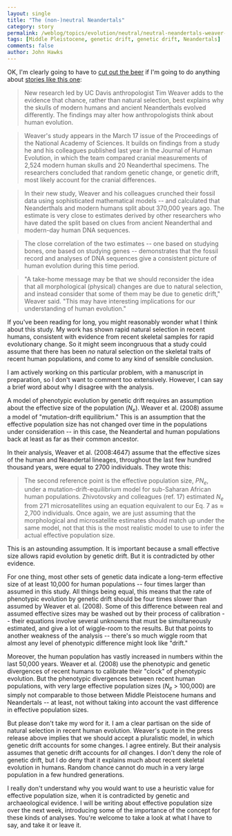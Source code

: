 ```yaml
---
layout: single 
title: "The (non-)neutral Neandertals" 
category: story
permalink: /weblog/topics/evolution/neutral/neutral-neandertals-weaver-2008.html
tags: [Middle Pleistocene, genetic drift, genetic drift, Neandertals] 
comments: false 
author: John Hawks 
---
```



<p>
OK, I'm clearly going to have to <a href="http://johnhawks.net/weblog/topics/humor/beer-drinking-scientific-output-2008.html">cut out the beer</a> if I'm going to do anything about <a href="http://www.news.ucdavis.edu/search/news_detail.lasso?id=8579">stories like this one</a>:
</p>

<blockquote>New research led by UC Davis anthropologist Tim Weaver adds to the evidence that chance, rather than natural selection, best explains why the skulls of modern humans and ancient Neanderthals evolved differently. The findings may alter how anthropologists think about human evolution.</blockquote>

<blockquote>Weaver's study appears in the March 17 issue of the Proceedings of the National Academy of Sciences. It builds on findings from a study he and his colleagues published last year in the Journal of Human Evolution, in which the team compared cranial measurements of 2,524 modern human skulls and 20 Neanderthal specimens. The researchers concluded that random genetic change, or genetic drift, most likely account for the cranial differences.</blockquote>

<blockquote>In their new study, Weaver and his colleagues crunched their fossil data using sophisticated mathematical models -- and calculated that Neanderthals and modern humans split about 370,000 years ago. The estimate is very close to estimates derived by other researchers who have dated the split based on clues from ancient Neanderthal and modern-day human DNA sequences.</blockquote>

<blockquote>The close correlation of the two estimates -- one based on studying bones, one based on studying genes -- demonstrates that the fossil record and analyses of DNA sequences give a consistent picture of human evolution during this time period.</blockquote>

<blockquote>"A take-home message may be that we should reconsider the idea that all morphological (physical) changes are due to natural selection, and instead consider that some of them may be due to genetic drift," Weaver said. "This may have interesting implications for our understanding of human evolution."</blockquote>

<p>
If you've been reading for long, you might reasonably wonder what I think about this study. My work has shown rapid natural selection in recent humans, consistent with evidence from recent skeletal samples for rapid evolutionary change. So it might seem incongruous that a study could assume that there has been <i>no</i> natural selection on the skeletal traits of recent human populations, and come to any kind of sensible conclusion. 
</p>

<p>
I am actively working on this particular problem, with a manuscript in preparation, so I don't want to comment too extensively. However, I can say a brief word about why I disagree with the analysis.
</p>

<p>
A model of phenotypic evolution by genetic drift requires an assumption about the effective size of the population (<i>N<sub>e</sub></i>). Weaver et al. (2008) assume a model of "mutation-drift equilibrium." This is an assumption that the effective population size has not changed over time in the populations under consideration -- in this case, the Neandertal and human populations back at least as far as their common ancestor. 
</p>

<p>
In their analysis, Weaver et al. (2008:4647) assume that the effective sizes of the human and Neandertal lineages, throughout the last few hundred thousand years, were equal to 2700 individuals. They wrote this: 
</p>

<blockquote>The second reference point is the effective population size, <i>PN<sub>e</sub></i>, under a mutation-drift-equilibrium model for sub-Saharan African human populations. Zhivotovsky and colleagues (ref. 17) estimated <i>N<sub>e</sub></i> from 271 microsatellites using an equation equivalent to our Eq. 7 as &#8776; 2,700 individuals. Once again, we are just assuming that the morphological and microsatellite estimates should match up under the same model, not that this is the most realistic model to use to infer the actual effective population size.</blockquote>

<p>
This is an astounding assumption. It is important because a small effective size allows rapid evolution by genetic drift. But it is contradicted by other evidence. 
</p>

<p>
For one thing, most other sets of genetic data indicate a long-term effective size of at least 10,000 for human populations -- four times larger than assumed in this study. All things being equal, this means that the rate of phenotypic evolution by genetic drift should be four times slower than assumed by Weaver et al. (2008). Some of this difference between real and assumed effective sizes may be washed out by their process of calibration -- their equations involve several unknowns that must be simultaneously estimated, and give a lot of wiggle-room to the results. But that points to another weakness of the analysis -- there's so much wiggle room that almost any level of phenotypic difference might look like "drift." 
</p>

<p>
Moreover, the human population has vastly increased in numbers within the last 50,000 years. Weaver et al. (2008) use the phenotypic and genetic divergences of recent humans to calibrate their "clock" of phenotypic evolution. But the phenotypic divergences between recent human populations, with very large effective population sizes (<i>N<sub>e</sub></i>&nbsp;&gt;&nbsp;100,000) are simply not comparable to those between Middle Pleistocene humans and Neandertals -- at least, not without taking into account the vast difference in effective population sizes. 
</p>

<p>
But please don't take my word for it. I am a clear partisan on the side of natural selection in recent human evolution. Weaver's quote in the press release above implies that we should accept a pluralistic model, in which genetic drift accounts for some changes. I agree entirely. But their analysis assumes that genetic drift accounts for <i>all</i> changes. I don't deny the role of genetic drift, but I do deny that it explains much about recent skeletal evolution in humans. Random chance cannot do much in a very large population in a few hundred generations. 
</p>

<p>
I really don't understand why you would want to use a heuristic value for effective population size, when it is contradicted by genetic and archaeological evidence. I will be writing about effective population size over the next week, introducing some of the importance of the concept for these kinds of analyses. You're welcome to take a look at what I have to say, and take it or leave it. 
</p>


